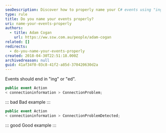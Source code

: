 ```yaml
---
seoDescription: Discover how to properly name your C# events using "ing" or "ed" suffixes for clearer code.
type: rule
title: Do you name your events properly?
uri: name-your-events-properly
authors:
  - title: Adam Cogan
    url: https://ww.ssw.com.au/people/adam-cogan
related: []
redirects:
  - do-you-name-your-events-properly
created: 2018-04-30T22:51:18.000Z
archivedreason: null
guid: 41af34f0-03c8-41f2-a85d-370420630d2a
---
```


Events should end in "ing" or "ed".

<!--endintro-->

```csharp
public event Action
< connectioninformation > ConnectionProblem;
```

::: bad
Bad example
:::

```csharp
public event Action
< connectioninformation > ConnectionProblemDetected;
```

::: good
Good example
:::
